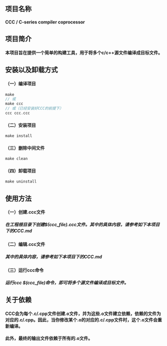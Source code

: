 ## 项目名称
#### CCC / C-series compiler coprocessor

## 项目简介
#### 本项目旨在提供一个简单的构建工具，用于将多个c/c++源文件编译成目标文件。

## 安装以及卸载方式
#### （一）编译项目 
```c
make 
// 或
make ccc 
// 或（已经安装好CCC的前提下）
ccc ccc.ccc
```
#### （二）安装项目
```c
make install
```
#### （三）删除中间文件
```c
make clean
```
#### （四）卸载项目
```c
make uninstall
```

## 使用方法
#### （一）创建.ccc文件
##### 在工程根目录下创建$(ccc_file).ccc文件。其中的具体内容，请参考如下本项目下的CCC.md
#### （二）编辑.ccc文件
##### 其中的具体内容，请参考如下本项目下的CCC.md
#### （三）运行ccc命令
##### 运行ccc $(ccc_file)命令，即可将多个源文件编译成目标文件。
<!--#### （四）删除中间文件-->
<!--##### 运行ccc $(ccc_file) clean命令，即可删除中间文件。-->

## 关于依赖
#### CCC会为每个.c/.cpp文件创建.o文件，并为这些.o文件建立依赖，依赖的文件为对应的.c/.cpp。因此，当你修改某个.o的对应的.c/.cpp文件时，这个.o文件会重新编译。
#### 此外，最终的输出文件依赖于所有的.o文件。